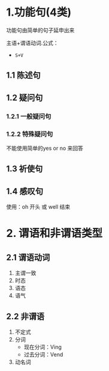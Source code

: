 # 1.功能句(4类)
功能句由简单的句子延申出来

主语+谓语动词.公式：
- ```S+V```

## 1.1 陈述句

## 1.2 疑问句

### 1.2.1 一般疑问句

### 1.2.2 特殊疑问句
不能使用简单的yes or no 来回答

## 1.3 祈使句

## 1.4 感叹句
使用：oh 开头 或 well 结束


# 2. 谓语和非谓语类型

## 2.1 谓语动词
1. 主谓一致
2. 时态
3. 语态
4. 语气


## 2.2 非谓语
1. 不定式
2. 分词
    - 现在分词：Ving
    - 过去分词：Vend
3. 动名词